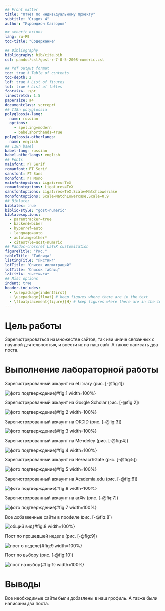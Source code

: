 ```yaml
---
## Front matter
title: "Отчёт по индивидуальному проекту"
subtitle: "Стадия 4"
author: "Икромджон Сатторов"

## Generic otions
lang: ru-RU
toc-title: "Содержание"

## Bibliography
bibliography: bib/cite.bib
csl: pandoc/csl/gost-r-7-0-5-2008-numeric.csl

## Pdf output format
toc: true # Table of contents
toc-depth: 2
lof: true # List of figures
lot: true # List of tables
fontsize: 12pt
linestretch: 1.5
papersize: a4
documentclass: scrreprt
## I18n polyglossia
polyglossia-lang:
  name: russian
  options:
	- spelling=modern
	- babelshorthands=true
polyglossia-otherlangs:
  name: english
## I18n babel
babel-lang: russian
babel-otherlangs: english
## Fonts
mainfont: PT Serif
romanfont: PT Serif
sansfont: PT Sans
monofont: PT Mono
mainfontoptions: Ligatures=TeX
romanfontoptions: Ligatures=TeX
sansfontoptions: Ligatures=TeX,Scale=MatchLowercase
monofontoptions: Scale=MatchLowercase,Scale=0.9
## Biblatex
biblatex: true
biblio-style: "gost-numeric"
biblatexoptions:
  - parentracker=true
  - backend=biber
  - hyperref=auto
  - language=auto
  - autolang=other*
  - citestyle=gost-numeric
## Pandoc-crossref LaTeX customization
figureTitle: "Рис."
tableTitle: "Таблица"
listingTitle: "Листинг"
lofTitle: "Список иллюстраций"
lotTitle: "Список таблиц"
lolTitle: "Листинги"
## Misc options
indent: true
header-includes:
  - \usepackage{indentfirst}
  - \usepackage{float} # keep figures where there are in the text
  - \floatplacement{figure}{H} # keep figures where there are in the text
---
```


# Цель работы

Зарегистрироваться на множестве сайтов, так или иначе связанных с научной деятельностью, и внести их на наш сайт. А также написать два поста.

# Выполнение лабораторной работы

Зарегистрированный аккаунт на eLibrary (рис. [-@fig:1])

![фото подтверждение](image/p4s1.png){#fig:1 width=100%}

Зарегистрированный аккаунт на Google Scholar (рис. [-@fig:2])

![фото подтверждение](image/p4s2.png){#fig:2 width=100%}

Зарегистрированный аккаунт на ORCID (рис. [-@fig:3])

![фото подтверждение](image/p4s3.png){#fig:3 width=100%}

Зарегистрированный аккаунт на Mendeley (рис. [-@fig:4])

![фото подтверждение](image/p4s4.png){#fig:4 width=100%}

Зарегистрированный аккаунт на ReseacrhGate (рис. [-@fig:5])

![фото подтверждение](image/p4s5.png){#fig:5 width=100%}

Зарегистрированный аккаунт на Academia.edu (рис. [-@fig:6])

![фото подтверждение](image/p4s6.png){#fig:6 width=100%}

Зарегистрированный аккаунт на arXiv (рис. [-@fig:7])

![фото подтверждение](image/p4s7.png){#fig:7 width=100%}

Все добавленные сайты в профиле (рис. [-@fig:8])

![общий вид](image/p4s8.png){#fig:8 width=100%}

Пост по прошедшей неделе (рис. [-@fig:9])

![пост о неделe](image/p4s9.png){#fig:9 width=100%}

Пост по выбору (рис. [-@fig:10])

![пост на выбор](image/p4s10.png){#fig:10 width=100%}



# Выводы

Все необходимые сайты были добавлены в наш профиль. А также были написаны два поста.
